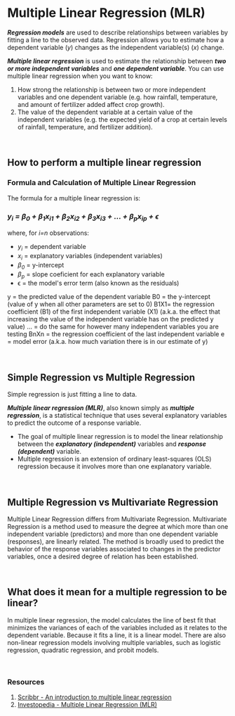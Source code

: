 # Multiple Linear Regression (MLR)

_**Regression models**_ are used to describe relationships between variables by fitting a line to the observed data. Regression allows you to estimate how a dependent variable (_y_) changes as the independent variable(s) (_x_) change.

_**Multiple linear regression**_ is used to estimate the relationship between _**two or more independent variables**_ and _**one dependent variable**_. You can use multiple linear regression when you want to know:
1. How strong the relationship is between two or more independent variables and one dependent variable (e.g. how rainfall, temperature, and amount of fertilizer added affect crop growth).
2. The value of the dependent variable at a certain value of the independent variables (e.g. the expected yield of a crop at certain levels of rainfall, temperature, and fertilizer addition).

<br>

## How to perform a multiple linear regression
### Formula and Calculation of Multiple Linear Regression
The formula for a multiple linear regression is:
### _y<sub>i</sub> = β<sub>0</sub> + β<sub>1</sub>x<sub>i1</sub> + β<sub>2</sub>x<sub>i2</sub> + β<sub>3</sub>x<sub>i3</sub> + ... + β<sub>p</sub>x<sub>ip</sub> + ϵ_

where, for _i=n_ observations:
- _y<sub>i</sub>_ = dependent variable
- _x<sub>i</sub>_ = explanatory variables (independent variables)
- _β<sub>0</sub>_ = y-intercept
- _β<sub>p</sub>_ = slope coeficient for each explanatory variable
- ϵ = the model's error term (also known as the residuals)


y = the predicted value of the dependent variable
B0 = the y-intercept (value of y when all other parameters are set to 0)
B1X1= the regression coefficient (B1) of the first independent variable (X1) (a.k.a. the effect that increasing the value of the independent variable has on the predicted y value)
… = do the same for however many independent variables you are testing
BnXn = the regression coefficient of the last independent variable
e = model error (a.k.a. how much variation there is in our estimate of y)

<br>

## Simple Regression vs Multiple Regression
Simple regression is just fitting a line to data. 

_**Multiple linear regression (MLR)**_, also known simply as _**multiple regression**_, is a statistical technique that uses several explanatory variables to predict the outcome of a response variable.
- The goal of multiple linear regression is to model the linear relationship between the _**explanatory (independent)**_ variables and _**response (dependent)**_ variable. 
- Multiple regression is an extension of ordinary least-squares (OLS) regression because it involves more than one explanatory variable.

<br>

## Multiple Regression vs Multivariate Regression
Multiple Linear Regression differs from Multivariate Regression. Multivariate Regression is a method used to measure the degree at which more than one independent variable (predictors) and more than one dependent variable (responses), are linearly related. The method is broadly used to predict the behavior of the response variables associated to changes in the predictor variables, once a desired degree of relation has been established.

<br>

## What does it mean for a multiple regression to be linear?
In multiple linear regression, the model calculates the line of best fit that minimizes the variances of each of the variables included as it relates to the dependent variable. Because it fits a line, it is a linear model. There are also non-linear regression models involving multiple variables, such as logistic regression, quadratic regression, and probit models.

<br>

### Resources
1. [Scribbr - An introduction to multiple linear regression](https://www.scribbr.com/statistics/multiple-linear-regression/)
2. [Investopedia - Multiple Linear Regression (MLR)](https://www.investopedia.com/terms/m/mlr.asp)
